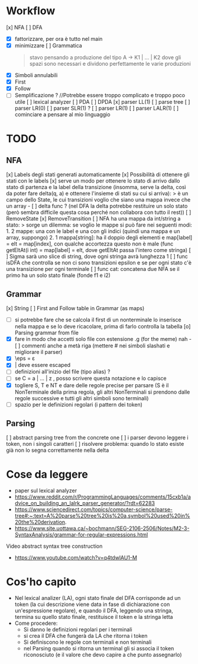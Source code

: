 # Workflow

[x] NFA
[ ] DFA
- [x] fattorizzare, per ora è tutto nel main
- [x] minimizzare
[ ] Grammatica
    > stavo pensando a produzione del tipo A -> K1 | ... | K2 dove gli spazi sono necessari e dividono perfettamente le varie produzioni
- [x] Simboli annulabili
- [x] First
- [x] Follow
- [ ] Semplificazione ? //Potrebbe essere troppo complicato e troppo poco utile
[ ] lexical analyzer
[ ] PDA
[ ] DPDA
[x] parser LL(1)
[ ] parse tree
[ ] parser LR(0)
[ ] parser SLR(1) ?
[ ] parser LR(1)
[ ] parser LALR(1)
[ ] cominciare a pensare al mio linguaggio

# TODO

## NFA
[x] Labels degli stati generati automaticamente
[x] Possibilità di ottenere gli stati con le labels
[x] serve un modo per ottenere lo stato di arrivo dallo stato di partenza e la label della transizione (insomma, serve la delta, così da poter fare delta(q, a) e ottenere l'insieme di stati su cui si arriva):
    > è un campo dello State, le cui transizioni voglio che siano una mappa invece che un array
    - [ ] delta func ? (nel DFA la delta potrebbe restituire un solo stato (però sembra difficile questa cosa perché non collabora con tutto il rest))
[ ] RemoveState
[x] RemoveTransition
[ ] NFA ha una mappa da int/string a stato:
    > sorge un dilemma: se voglio le mappe si può fare nei seguenti modi:
    1. 2 mappe: una con le label e una con gli indici (quindi una mappa e un array, suppongo)
    2. 1 mappa[string]: ha il doppio degli elementi e map[label] = elt = map[index], con qualche accortezza questo non è male (func getEltAt(i int) = map[label] = elt, dove getEltAt passa l'intero come stringa)
[ ] Sigma sarà uno slice di string, dove ogni stringa avrà lunghezza 1
[ ] func isDFA che controlla se non ci sono transizioni epsilon e se per ogni stato c'è una transizione per ogni terminale
[ ] func cat: concatena due NFA se il primo ha un solo stato finale (fonde f1 e i2)

## Grammar
[x] String
[ ] First and Follow table in Grammar (as maps)
- [ ] si potrebbe fare che se calcola il first di un nonterminale lo inserisce nella mappa e se lo deve ricacolare, prima di farlo controlla la tabella
[o] Parsing grammar from file
- [x] fare in modo che accetti solo file con estensione .g (for the meme)
nah - [ ] commenti anche a metà riga (mettere # nei simboli slashati e migliorare il parser)
- [x] \eps = ε
- [x] | deve essere escaped
- [ ] definizioni all'inizio del file (tipo alias) ? 
- [ ] se C = a | ... | z , posso scrivere questa notazione e lo capisce
- [x] togliere S, T e NT e dare delle regole precise per parsare (S è il NonTerminale della prima regola, gli altri NonTerminali si prendono dalle regole successive e tutti gli altri simboli sono terminali)
- [ ] spazio per le definizioni regolari (i pattern dei token)

## Parsing
[ ] abstract parsing tree from the concrete one
[ ] i parser devono leggere i token, non i singoli caratteri
[ ] risolvere problema: quando lo stato esiste già non lo segna correttamente nella delta

# Cose da leggere

- paper sul lexical analyzer
- https://www.reddit.com/r/ProgrammingLanguages/comments/15cxb1a/advice_on_building_an_lalrk_parser_generator/?rdt=62283
- https://www.sciencedirect.com/topics/computer-science/parse-tree#:~:text=A%20parse%20tree%20is%20a,symbol%20used%20in%20the%20derivation.
- https://www.site.uottawa.ca/~bochmann/SEG-2106-2506/Notes/M2-3-SyntaxAnalysis/grammar-for-regular-expressions.html

Video abstract syntax tree construction
- https://www.youtube.com/watch?v=q4tdwlAU1-M

# Cos'ho capito

- Nel lexical analizer (LA), ogni stato finale del DFA corrisponde ad un token (la cui descrizione viene data in fase di dichiarazione con un'espressione regolare), e quando il DFA, leggendo una stringa, termina su quello stato finale, restituisce il token e la stringa letta
- Come procedere:
  - Si danno le definizioni regolari per i terminali
  - si crea il DFA che fungerà da LA che ritorna i token
  - Si definiscono le regole con terminali e non terminali
  - nel Parsing quando si ritorna un terminal gli si associa il token riconosciuto (e il valore che devo capire a che punto assegnarlo)
